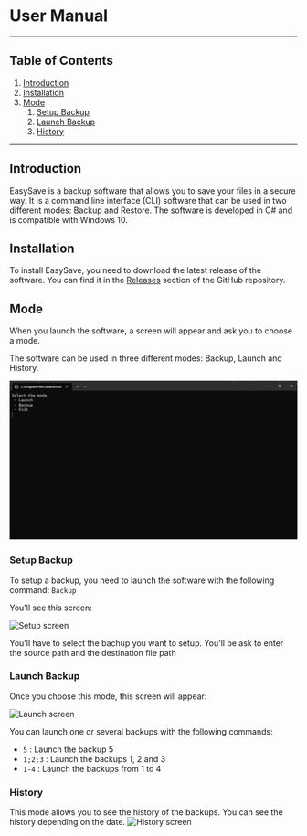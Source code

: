 # User Manual

---

## Table of Contents
1. [Introduction](#introduction)
2. [Installation](#installation)
3. [Mode](#mode)
   1. [Setup Backup](#backup)
   2. [Launch Backup](#launch)
   3. [History](#history)

---

## Introduction <a name="introduction"></a>

EasySave is a backup software that allows you to save your files in a secure way. It is a command line interface (CLI) software that can be used in two different modes: Backup and Restore. The software is developed in C# and is compatible with Windows 10.



## Installation <a name="installation"></a>

To install EasySave, you need to download the latest release of the software. You can find it in the
[Releases]() section of the GitHub repository.

## Mode <a name="mode"></a>

When you launch the software, a screen will appear and ask you to choose a mode.

The software can be used in three different modes: Backup, Launch and History.

![menu screen](./Pictures/mode.png "Menu Screen display the two modes")

### Setup Backup <a name="backup"></a>

To setup a backup, you need to launch the software with the following command:
```Backup ```

You'll see this screen:

![Setup screen](./Pictures/setup.png "Setup Screen display the backups")

You'll have to select the bachup you want to setup. You'll be ask to enter the source path and the destination file path

### Launch Backup <a name="launch"></a>

Once you choose this mode, this screen will appear:

![Launch screen](./Pictures/launch.png "Launch Screen display the backups")

You can launch one or several backups with the following commands:

- ``` 5 ``` : Launch the backup 5
- ``` 1;2;3 ``` : Launch the backups 1, 2 and 3
- ``` 1-4 ``` : Launch the backups from 1 to 4

### History <a name="history"></a>

This mode allows you to see the history of the backups. You can see the history depending on the date.
![History screen](./Pictures/history.png "History Screen display the backups history")
